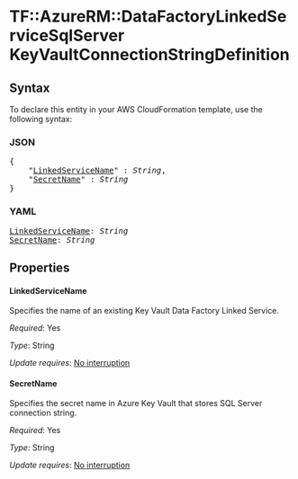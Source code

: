 # TF::AzureRM::DataFactoryLinkedServiceSqlServer KeyVaultConnectionStringDefinition

## Syntax

To declare this entity in your AWS CloudFormation template, use the following syntax:

### JSON

<pre>
{
    "<a href="#linkedservicename" title="LinkedServiceName">LinkedServiceName</a>" : <i>String</i>,
    "<a href="#secretname" title="SecretName">SecretName</a>" : <i>String</i>
}
</pre>

### YAML

<pre>
<a href="#linkedservicename" title="LinkedServiceName">LinkedServiceName</a>: <i>String</i>
<a href="#secretname" title="SecretName">SecretName</a>: <i>String</i>
</pre>

## Properties

#### LinkedServiceName

Specifies the name of an existing Key Vault Data Factory Linked Service.

_Required_: Yes

_Type_: String

_Update requires_: [No interruption](https://docs.aws.amazon.com/AWSCloudFormation/latest/UserGuide/using-cfn-updating-stacks-update-behaviors.html#update-no-interrupt)

#### SecretName

Specifies the secret name in Azure Key Vault that stores SQL Server connection string.

_Required_: Yes

_Type_: String

_Update requires_: [No interruption](https://docs.aws.amazon.com/AWSCloudFormation/latest/UserGuide/using-cfn-updating-stacks-update-behaviors.html#update-no-interrupt)

